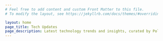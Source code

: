 ```yaml
---
# Feel free to add content and custom Front Matter to this file.
# To modify the layout, see https://jekyllrb.com/docs/themes/#overriding-theme-defaults

layout: home
page_title: Tech Updates
page_description: Latest technology trends and insights, curated by Polyrific’s tech experts
---
```

